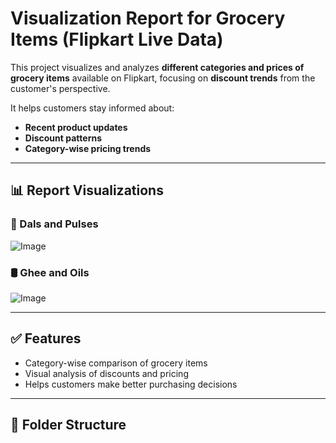 # Visualization Report for Grocery Items (Flipkart Live Data)

This project visualizes and analyzes **different categories and prices of grocery items** available on Flipkart, focusing on **discount trends** from the customer's perspective. 

It helps customers stay informed about:
- **Recent product updates**
- **Discount patterns**
- **Category-wise pricing trends**

---

## 📊 Report Visualizations

### 🫘 Dals and Pulses
![Image](https://github.com/user-attachments/assets/4e9106c6-40a0-4791-ad9e-7ef17590c20c)

### 🛢️ Ghee and Oils
![Image](https://github.com/user-attachments/assets/799e5685-2808-4324-8363-4cd682a326a5)

---

## ✅ Features
- Category-wise comparison of grocery items
- Visual analysis of discounts and pricing
- Helps customers make better purchasing decisions

---

## 📂 Folder Structure
